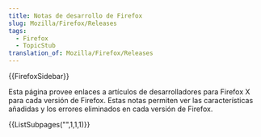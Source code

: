 ```yaml
---
title: Notas de desarrollo de Firefox
slug: Mozilla/Firefox/Releases
tags:
  - Firefox
  - TopicStub
translation_of: Mozilla/Firefox/Releases
---
```

<div>{{FirefoxSidebar}}</div><p>Esta página provee enlaces a artículos de desarrolladores para Firefox X para cada versión de Firefox. Estas notas permiten ver las características añadidas y los errores eliminados en cada versión de Firefox.</p>

<div class="multiColumnList">{{ListSubpages("",1,1,1)}}</div>
